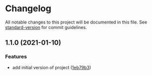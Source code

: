 # Changelog

All notable changes to this project will be documented in this file. See [standard-version](https://github.com/conventional-changelog/standard-version) for commit guidelines.

## 1.1.0 (2021-01-10)

### Features

- add initial version of project ([1eb79b3](https://github.com/dfh-foundation/eslint-import-resolver-netsuite/commit/1eb79b3704e0b748343c9804e318f3b660c10465))
